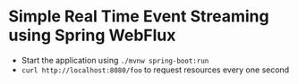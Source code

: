 # Simple Real Time Event Streaming  using Spring WebFlux

- Start the application using `./mvnw spring-boot:run`
- `curl http://localhost:8080/foo` to request resources every  one second
  
